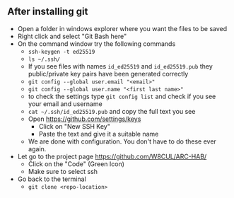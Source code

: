 
## After installing git

- Open a folder in windows explorer where you want the files to be saved
- Right click and select "Git Bash here"
- On the command window try the following commands
	- `ssh-keygen -t ed25519`
	- `ls ~/.ssh/`
	- If you see files with names `id_ed25519` and `id_ed25519.pub` they public/private key pairs have been generated correctly
	- `git config --global user.email "<email>"`
	- `git config --global user.name "<first last name>"`
	- to check the settings type `git config list`  and check if you see your email and username
	- `cat ~/.ssh/id_ed25519.pub` and copy the full text you see
	- Open https://github.com/settings/keys
		- Click on "New SSH Key"
		- Paste the text and give it a suitable name
	- We are done with configuration. You don't have to do these ever again.
- Let go to the project page https://github.com/W8CUL/ARC-HAB/
	- Click on the "Code" (Green Icon)
	- Make sure to select ssh
- Go back to the terminal
	- `git clone <repo-location>`

